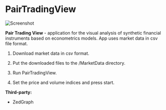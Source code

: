 # PairTradingView

![Screenshot](https://github.com/dv-lebedev/PairTradingView/blob/master/screenshot.png)

**Pair Trading View** - application for the visual analysis of synthetic financial instruments based on econometrics models. App uses market data in csv file format.

1. Download market data in csv format.

2. Put the downloaded files to the /MarketData directory.

3. Run PairTradingView.

4. Set the price and volume indices and press start.

**Third-party:**
- ZedGraph
